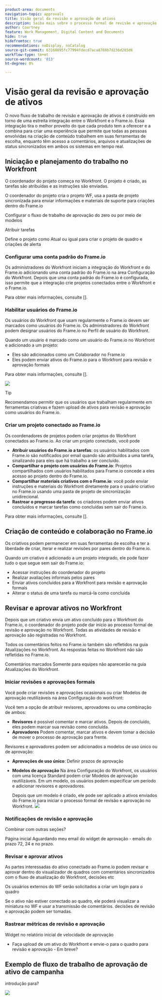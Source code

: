 ```yaml
---
product-area: documents
navigation-topic: approvals
title: Visão geral da revisão e aprovação de ativos
description: Saiba mais sobre o processo formal de revisão e aprovação no Workfront.
author: Courtney
feature: Work Management, Digital Content and Documents
hide: true
hidefromtoc: true
recommendations: noDisplay, noCatalog
source-git-commit: 63160895fc77994fdecd7aca8769b7d236d285d6
workflow-type: tm+mt
source-wordcount: '813'
ht-degree: 0%

---
```



# Visão geral da revisão e aprovação de ativos

O novo fluxo de trabalho de revisão e aprovação de ativos é construído em torno de uma estreita integração entre o Workfront e o Frame.io. Essa integração tira o melhor proveito do que cada produto tem a oferecer e a combina para criar uma experiência que permite que todas as pessoas envolvidas na criação de conteúdo trabalhem em suas ferramentas de escolha, enquanto têm acesso a comentários, arquivos e atualizações de status sincronizados em ambos os sistemas em tempo real.

<!-- link to frame docs-->

## Iniciação e planejamento do trabalho no Workfront

O coordenador do projeto começa no Workfront. O projeto é criado, as tarefas são atribuídas e as instruções são enviadas.

O coordenador do projeto cria o projeto WF, usa a pasta de projeto sincronizada para enviar informações e materiais de suporte para criações dentro do Frame.io

Configurar o fluxo de trabalho de aprovação do zero ou por meio de modelos

Atribuir tarefas

Define o projeto como Atual ou igual para criar o projeto de quadro e criações de alerta

### Configurar uma conta padrão do Frame.io

Os administradores do Workfront iniciam a integração do Workfront e do Frame.io adicionando uma conta padrão do Frame.io na área Configuração do Workfront. Depois que uma conta padrão do Frame.io é configurada, isso permite que a integração crie projetos conectados entre o Workfront e o Frame.io.

Para obter mais informações, consulte [].


<!-- in procedure article we need to cover how groups work with projects and how the frame account is associated with a group. And that accounts other than the default can be added on a 1:1 basis using the dev token. -->


### Habilitar usuários do Frame.io

Os usuários do Workfront que usam regularmente o Frame.io devem ser marcados como usuários do Frame.io. Os administradores do Workfront podem designar usuários do Frame.io no Perfil de usuário do Workfront.

Quando um usuário é marcado como um usuário do Frame.io no Workfront e adicionado a um projeto:

* Eles são adicionados como um Colaborador no Frame.io
* Eles podem enviar ativos do Frame.io para o Workfront para revisão e aprovação formais

Para obter mais informações, consulte [].

![](assets/Frame-enabled-user.png)

>[!TIP]
>
>Recomendamos permitir que os usuários que trabalham regularmente em ferramentas criativas e fazem upload de ativos para revisão e aprovação como usuários do Frame.io.

### Criar um projeto conectado ao Frame.io

Os coordenadores de projetos podem criar projetos do Workfront conectados ao Frame.io. Ao criar um projeto conectado, você pode

* **Atribuir usuários do Frame.io a tarefas**: os usuários habilitados com Frame.io são notificados por email quando são atribuídos a uma tarefa, sinalizando para eles que há trabalho a ser concluído.
* **Compartilhar o projeto com usuários do Frame.io**: Projetos compartilhados com usuários habilitados para Frame.io concede a eles acesso ao projeto dentro do Frame.io.
* **Compartilhar materiais criativos com o Frame.io**: você pode enviar instruções e materiais do Workfront diretamente para o usuário criativo no Frame.io usando uma pasta de projeto de sincronização unidirecional.
* **Rastrear o progresso da tarefa**: os criadores podem enviar ativos concluídos e marcar tarefas como concluídas sem sair do Frame.io.

Para obter mais informações, consulte [].

<!--Preassign approval templates to asks coming in the future-->


## Criação de conteúdo e colaboração no Frame.io

Os criativos podem permanecer em suas ferramentas de escolha e ter a liberdade de criar, iterar e realizar revisões por pares dentro do Frame.io.

Quando um criativo é adicionado a um projeto integrado, ele pode fazer tudo o que segue sem sair do Frame.io:

* Acessar instruções do coordenador do projeto
* Realizar avaliações informais pelos pares
* Enviar ativos concluídos para a Workfront para revisão e aprovação formais
* Alterar o status de uma tarefa ou marcá-la como concluída
<!-- * Notification of decision
* Upload new versions of connected assets marked as needs more work < will automatically connect>-->


## Revisar e aprovar ativos no Workfront

Depois que um criativo envia um ativo concluído para o Workfront do Frame.io, o coordenador do projeto pode dar início ao processo formal de revisão e aprovação no Workfront. Todas as atividades de revisão e aprovação são registradas no Workfront.

Todos os comentários feitos no Frame.io também são refletidos na guia Atualizações no Workfront. As respostas feitas no Workfront não são refletidas no Frame.io.

Comentários marcados Somente para equipes não aparecerão na guia Atualizações do Workfront.

### Iniciar revisões e aprovações formais

Você pode criar revisões e aprovações ocasionais ou criar Modelos de aprovação reutilizáveis na área Configuração do workfront:

Você tem a opção de atribuir revisores, aprovadores ou uma combinação de ambos:

* **Revisores** é possível comentar e marcar ativos. Depois de concluído, eles podem marcar sua revisão como concluída. <!--example of when to add reviewers-->
* **Aprovadores** Podem comentar, marcar ativos e devem tomar a decisão de mover o processo de aprovação para frente.

Revisores e aprovadores podem ser adicionados a modelos de uso único ou de aprovação:

<!--can also assign teams and set deadline-->

* **Aprovações de uso único**: Definir prazos de aprovação

* **Modelos de aprovação**
Na área Configuração do Workfront, os usuários com uma licença Standard podem criar Modelos de aprovação reutilizáveis. Em um modelo, os usuários podem especificar um período e adicionar revisores e aprovadores. <!--do we want to mention any upcoming plans here? -->

  Depois que um modelo é criado, ele pode ser aplicado a ativos enviados do Frame.io para iniciar o processo formal de revisão e aprovação no Workfront.
  ![](assets/assign-template.png)

<!-- can set timreframe which calculates deadline once approval is started. >

    For more information, see [Create and manage Approval Templates](/)<!--don't forget link-->

### Notificações de revisão e aprovação

Combinar com outras seções?

Página inicial Aguardando meu email do widget de aprovação - emails do prazo 72, 24 e no prazo.

<!-- upload assets directly to workfront to be reviewed in Frame.io/ Will have to send manually at first

Reviewer/approver needs to go through email to get to frame vier
-->

### Revisar e aprovar ativos

As partes interessadas do ativo conectado ao Frame.io podem revisar e aprovar dentro do visualizador de quadros com comentários sincronizados com o fluxo de atualização do Workfront, decisões etc

<!-- include screenshot from frame.io-->

Os usuários externos do WF serão solicitados a criar um login para o quadro

Se o ativo não estiver conectado ao quadro, ele poderá visualizar a miniatura no WF e usar a transmissão de comentários. decisões de revisão e aprovação podem ser tomadas.

### Rastrear métricas de revisão e aprovação

Widget no relatório inicial de velocidade de aprovação

<!--
### Published approved assets to Adobe Experience Manager Assets

Use the native integration to send approved assets to AEM.
-->


* Faça upload de um ativo do Workfront e envie-o para o quadro para revisão e aprovação - Em breve?

## Exemplo de fluxo de trabalho de aprovação de ativo de campanha

introdução para?

![](assets/example-workflow.png) <!-- probbly need a different version of this but add something similar rather than typing all out?-->
